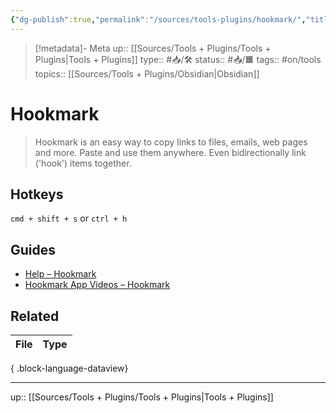 ```yaml
---
{"dg-publish":true,"permalink":"/sources/tools-plugins/hookmark/","title":"Hookmark"}
---
```


> [!metadata]- Meta
> up:: [[Sources/Tools + Plugins/Tools + Plugins\|Tools + Plugins]]
> type:: #📥/🛠 
> status:: #📥/🟧
> tags::  #on/tools
> topics:: [[Sources/Tools + Plugins/Obsidian\|Obsidian]]

# Hookmark

> Hookmark is an easy way to copy links to files, emails, web pages and more. Paste and use them anywhere. Even bidirectionally link ('hook') items together.

## Hotkeys
`cmd + shift + s` or `ctrl + h`

## Guides
- [Help – Hookmark](https://hookproductivity.com/help/)
- [Hookmark App Videos – Hookmark](https://hookproductivity.com/help/general/videos/)

## Related
| File | Type |
| ---- | ---- |

{ .block-language-dataview}

---

up:: [[Sources/Tools + Plugins/Tools + Plugins\|Tools + Plugins]]

